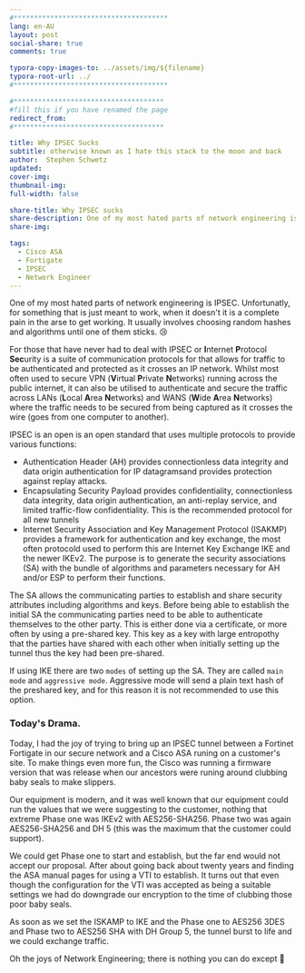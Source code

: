 ```yaml
---
#**************************************
lang: en-AU
layout: post
social-share: true
comments: true

typora-copy-images-to: ../assets/img/${filename}
typora-root-url: ../
#**************************************

#*************************************
#fill this if you have renamed the page
redirect_from:
#*************************************

title: Why IPSEC Sucks
subtitle: otherwise known as I hate this stack to the moon and back
author:  Stephen Schwetz
updated: 
cover-img: 
thumbnail-img: 
full-width: false

share-title: Why IPSEC sucks
share-description: One of my most hated parts of network engineering is IPSEC. Unfortunatly, for something that is just meant to work, when it doesn't it is a complete pain in the arse to get working. It usually involves choosing random hashes and algorithms until one of them sticks.
share-img: 

tags:
  - Cisco ASA
  - Fortigate
  - IPSEC
  - Network Engineer
---
```


One of my most hated parts of network engineering is IPSEC. Unfortunatly, for something that is just meant to work, when it doesn't it is a complete pain in the arse to get working. It usually involves choosing random hashes and algorithms until one of them sticks. :cry:

For those that have never had to deal with IPSEC or **I**nternet **P**rotocol **Sec**urity is a suite of communication protocols for that allows for traffic to be authenticated and protected as it crosses an IP network. Whilst most often used to secure VPN (**V**irtual **P**rivate **N**etworks) running across the public internet, it can also be utilised to authenticate and secure the traffic across LANs (**L**ocal **A**rea **N**etworks) and WANS (**W**ide **A**rea **N**etworks) where the traffic needs to be secured from being captured as it crosses the wire (goes from one computer to another).

IPSEC is an open is an open standard that uses multiple protocols to provide various functions:

* Authentication Header (AH) provides connectionless data integrity and data origin authentication for IP datagramsand provides protection against replay attacks.
* Encapsulating Security Payload provides confidentiality, connectionless data integrity, data origin authentication, an anti-replay service, and limited traffic-flow confidentiality. This is the recommended protocol for all new tunnels
* Internet Security Association and Key Management Protocol (ISAKMP) provides a framework for authentication and key exchange,  the most often protocold used to perform this are Internet Key Exchange IKE and the newer IKEv2.  The purpose is to generate the security associations (SA) with the bundle of algorithms and parameters necessary for AH and/or ESP to perform their functions.

The SA allows the communicating parties to establish and share security attributes including algorithms and keys. Before being able to establish the initial SA the communicating parties need to be able to authenticate themselves to the other party. This is either done via a certificate, or more often by using a pre-shared key.  This key as a key with large entropothy that the parties have shared with each other when initially setting up the tunnel thus the key had been pre-shared.

If using IKE there are two `modes` of setting up the SA. They are called `main mode` and `aggressive mode`.  Aggressive mode will send a plain text hash of the preshared key, and for this reason it is not recommended to use this option.

###  Today's Drama.

Today, I had the joy of trying to bring up an IPSEC tunnel between a Fortinet Fortigate in our secure network and a Cisco ASA runing on a customer's site. To make things even more fun, the Cisco was running a firmware version that was release when our ancestors were runing around clubbing baby seals to make slippers.

Our equipment is modern, and it was well known that our equipment could run the values that we were suggesting to the customer, nothing that extreme Phase one was IKEv2 with AES256-SHA256. Phase two was again AES256-SHA256 and DH 5 (this was the maximum that the customer could support).

We could get Phase one to start and establish, but the far end would not accept our proposal. After about going back about twenty years and finding the ASA manual pages for using a VTI to establish. It turns out that even though the configuration for the VTI was accepted as being a suitable settings we had do downgrade our encryption to the time of clubbing those poor baby seals.

As soon as we set the ISKAMP to IKE and the Phase one to AES256 3DES and Phase two to AES256 SHA with DH Group 5, the tunnel burst to life and we could exchange traffic.

Oh the joys of Network Engineering; there is nothing you can do except :rofl:

